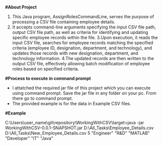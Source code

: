 **#About Project**
1. This Java program, AssignRolesCommandLine, serves the purpose of processing a CSV file containing employee details. 
2. It accepts command-line arguments specifying the input CSV file path, output CSV file path, as well as criteria for identifying and updating specific employee records within the file. 
3.Upon execution, it reads the input CSV file, searches for employee records matching the specified criteria (employee ID, designation, department, and technology), and updates those records with new designation, department, and technology information.
4.The updated records are then written to the output CSV file, effectively allowing batch modification of employee roles based on specified criteria.

**#Process to execute in command prompt**
* I attatched the required jar file of this project which you can execute using command prompt. Save the jar file in any folder on your pc. From there go to command prompt.
* The provided example is for the data in Example CSV files.

**#Example** 

C:\Users\user_name\git\repository\WorkingWithCSV\target>java -jar WorkingWithCSV-0.0.1-SNAPSHOT.jar D:\\All_Tasks\\Employee_Details.csv D:\\All_Tasks\\New_Employee_Details.csv 5 "Engineer" "R&D" "MATLAB" "Developer" "IT" "Java"
